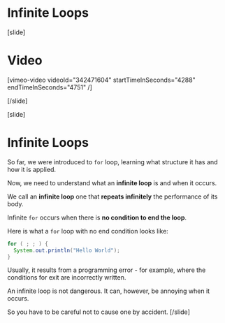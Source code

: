 # Infinite Loops

[slide]
# Video
[vimeo-video videoId="342471604" startTimeInSeconds="4288" endTimeInSeconds="4751" /]

[/slide]

[slide]
# Infinite Loops
So far, we were introduced to `for` loop, learning what structure it has and how it is applied. 

Now, we need to understand what an **infinite loop** is and when it occurs.

We call an **infinite loop** one that **repeats infinitely** the performance of its body. 

Infinite `for` occurs when there is **no condition to end the loop**.

Here is what a `for` loop with no end condition looks like:
```java live
for ( ; ; ) {
  System.out.println("Hello World");
}
```

Usually, it results from a programming error - for example, where the conditions for exit are incorrectly written. 

An infinite loop is not dangerous. It can, however, be annoying when it occurs.

So you have to be careful not to cause one by accident.
[/slide]